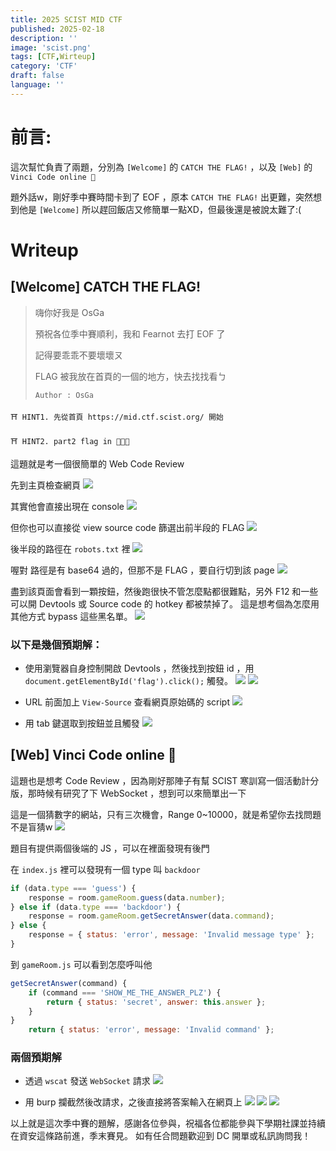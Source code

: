 ```yaml
---
title: 2025 SCIST MID CTF 
published: 2025-02-18
description: ''
image: 'scist.png'
tags: [CTF,Wirteup]
category: 'CTF'
draft: false
language: ''
---
```


# 前言:
這次幫忙負責了兩題，分別為 `[Welcome]` 的 `CATCH THE FLAG!` ，以及 `[Web]` 的 `Vinci Code online 🛜`

題外話w，剛好季中賽時間卡到了 EOF ，原本 `CATCH THE FLAG!` 出更難，突然想到他是 `[Welcome]` 所以趕回飯店又修簡單一點XD，但最後還是被說太難了:(


# Writeup

## [Welcome] CATCH THE FLAG!
> 嗨你好我是 OsGa
> 
> 預祝各位季中賽順利，我和 Fearnot 去打 EOF 了
> 
> 記得要乖乖不要壞壞ㄡ
> 
> FLAG 被我放在首頁的一個的地方，快去找找看ㄅ
> 
> `Author : OsGa`


`⛩️ HINT1. 先從首頁 https://mid.ctf.scist.org/ 開始`

`⛩️ HINT2. part2 flag in 🤖🤖🤖`

這題就是考一個很簡單的 Web Code Review

先到主頁檢查網頁
![](homepage.png)

其實他會直接出現在 console
![](console.png)

但你也可以直接從 view source code 篩選出前半段的 FLAG
![](welcome_flag_part1.png)


後半段的路徑在 `robots.txt` 裡
![](robotstxt.png)

喔對 路徑是有 base64 過的，但那不是 FLAG ，要自行切到該 page
![](urlpage.png)

盡到該頁面會看到一顆按鈕，然後跑很快不管怎麼點都很難點，另外 F12 和一些可以開 Devtools 或 Source code 的 hotkey 都被禁掉了。
這是想考個為怎麼用其他方式 bypass 這些黑名單。 
![](part2.png)

### 以下是幾個預期解：

- 使用瀏覽器自身控制開啟 Devtools ，然後找到按鈕 id ，用 `document.getElementById('flag').click();` 觸發。
![](arcdevtools.png)
![](console_click.png)
- URL 前面加上 `View-Source` 查看網頁原始碼的 script
![](viewsource.png)

- 用 tab 鍵選取到按鈕並且觸發
![](tab.png)


## [Web] Vinci Code online 🛜
這題也是想考 Code Review ，因為剛好那陣子有幫 SCIST 寒訓寫一個活動計分版，那時候有研究了下 WebSocket ，想到可以來簡單出一下

這是一個猜數字的網站，只有三次機會，Range 0~10000，就是希望你去找問題不是盲猜w
![](game.png)

題目有提供兩個後端的 JS ，可以在裡面發現有後門

在 `index.js` 裡可以發現有一個 type 叫 `backdoor`
```js
if (data.type === 'guess') {
    response = room.gameRoom.guess(data.number);
} else if (data.type === 'backdoor') {
    response = room.gameRoom.getSecretAnswer(data.command);
} else {
    response = { status: 'error', message: 'Invalid message type' };
}
```

到 `gameRoom.js` 可以看到怎麼呼叫他
```js 
getSecretAnswer(command) {
    if (command === 'SHOW_ME_THE_ANSWER_PLZ') {
        return { status: 'secret', answer: this.answer };
    }
}
    return { status: 'error', message: 'Invalid command' };
```

### 兩個預期解
- 透過 `wscat` 發送 `WebSocket` 請求
![](wscat.png)

- 用 burp 攔截然後改請求，之後直接將答案輸入在網頁上
![](burp.png)
![](respond.png)
![](ans.png)


以上就是這次季中賽的題解，感謝各位參與，祝福各位都能參與下學期社課並持續在資安這條路前進，季末賽見。
如有任合問題歡迎到 DC 開單或私訊詢問我！
